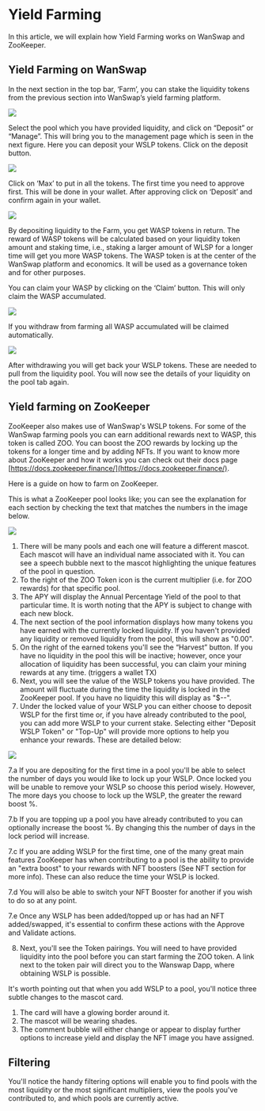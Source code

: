 # Yield Farming

In this article, we will explain how Yield Farming works on WanSwap and ZooKeeper.

## Yield Farming on WanSwap

In the next section in the top bar, ‘Farm’, you can stake the liquidity tokens from the previous section into WanSwap’s yield farming platform.

![](https://cdn-images-1.medium.com/max/2480/1*PMhrlIJj44zHIzM1Dv7ABw.png)

Select the pool which you have provided liquidity, and click on “Deposit” or “Manage”. This will bring you to the management page which is seen in the next figure. Here you can deposit your WSLP tokens. Click on the deposit button.

![](https://cdn-images-1.medium.com/max/2000/1*zYfRf-E1QdLsWVFDfJNH4g.png)

Click on ‘Max’ to put in all the tokens. The first time you need to approve first. This will be done in your wallet. After approving click on ‘Deposit’ and confirm again in your wallet.

![](https://cdn-images-1.medium.com/max/2000/1*6CfQuDWhO12-P1rLRDf9Dg.png)

By depositing liquidity to the Farm, you get WASP tokens in return. The reward of WASP tokens will be calculated based on your liquidity token amount and staking time, i.e., staking a larger amount of WLSP for a longer time will get you more WASP tokens. The WASP token is at the center of the WanSwap platform and economics. It will be used as a governance token and for other purposes.

You can claim your WASP by clicking on the ‘Claim’ button. This will only claim the WASP accumulated.

![](https://cdn-images-1.medium.com/max/2000/1*MSryCRd_sxrmZD6eedCqvg.png)

If you withdraw from farming all WASP accumulated will be claimed automatically.

![](https://cdn-images-1.medium.com/max/2000/1*63S0NnqtWvtO3xkN9t-U6w.png)

After withdrawing you will get back your WSLP tokens. These are needed to pull from the liquidity pool. You will now see the details of your liquidity on the pool tab again.


## Yield farming on ZooKeeper

ZooKeeper also makes use of WanSwap's WSLP tokens. For some of the WanSwap farming pools you can earn additional rewards next to WASP, this token is called ZOO. You can boost the ZOO rewards by locking up the tokens for a longer time and by adding NFTs. If you want to know more about ZooKeeper and how it works you can check out their docs page [https://docs.zookeeper.finance/](https://docs.zookeeper.finance/).

Here is a guide on how to farm on ZooKeeper.

This is what a ZooKeeper pool looks like; you can see the explanation for each section by checking the text that matches the numbers in the image below.


![](/docs/Notfarming_Farming01.png)


1. There will be many pools and each one will feature a different mascot. Each mascot will have an individual name associated with it. You can see a speech bubble next to the mascot highlighting the unique features of the pool in question.
2. To the right of the ZOO Token icon is the current multiplier (i.e. for ZOO rewards) for that specific pool.
3. The APY will display the Annual Percentage Yield of the pool to that particular time. It is worth noting that the APY is subject to change with each new block.
4. The next section of the pool information displays how many tokens you have earned with the currently locked liquidity. If you haven't provided any liquidity or removed liquidity from the pool, this will show as "0.00".
5. On the right of the earned tokens you'll see the “Harvest” button. If you have no liquidity in the pool this will be inactive; however, once your allocation of liquidity has been successful, you can claim your mining rewards at any time. (triggers a wallet TX)
6. Next, you will see the value of the WSLP tokens you have provided. The amount will fluctuate during the time the liquidity is locked in the ZooKeeper pool. If you have no liquidity this will display as "$--".
7. Under the locked value of your WSLP you can either choose to deposit WSLP for the first time or, if you have already contributed to the pool, you can add more WSLP to your current stake. Selecting either "Deposit WSLP Token" or "Top-Up" will provide more options to help you enhance your rewards.  These are detailed below:


![](/docs/Notfarming_Farming02.png)


<div style={{fontSize:18,marginLeft:40,marginTop:20}}>
    <p>
        7.a If you are depositing for the first time in a pool you'll be able to select the number of days you would like to lock up your WSLP. Once locked you will be unable to remove your WSLP so choose this period wisely. However, The more days you choose to lock up the WSLP, the greater the reward boost %.
    </p>
    <p style={{marginTop:10}}>
     7.b If you are topping up a pool you have already contributed to you can optionally increase the boost %. By changing this the number of days in the lock period will increase.
    </p>
    <p style={{marginTop:10}}>
    7.c If you are adding WSLP for the first time, one of the many great main features ZooKeeper has when contributing to a pool is the ability to provide an "extra boost" to your rewards with NFT boosters (See NFT section for more info). These can also reduce the time your WSLP is locked.
    </p>
    <p style={{marginTop:10}}>
    7.d You will also be able to switch your NFT Booster for another if you wish to do so at any point.
    </p>
    <p style={{marginTop:10}}>
    7.e Once any WSLP has been added/topped up or has had an NFT added/swapped, it's essential to confirm these actions with the Approve and Validate actions.
    </p>
</div>

8. Next, you'll see the Token pairings. You will need to have provided liquidity into the pool before you can start farming the ZOO token. A link next to the token pair will direct you to the Wanswap Dapp, where obtaining WSLP is possible.

It's worth pointing out that when you add WSLP to a pool, you'll notice three subtle changes to the mascot card.

1. The card will have a glowing border around it.
2. The mascot will be wearing shades.
3. The comment bubble will either change or appear to display further options to increase yield and display the NFT image you have assigned.

## Filtering

You'll notice the handy filtering options will enable you to find pools with the most liquidity or the most significant multipliers, view the pools you've contributed to, and which pools are currently active.